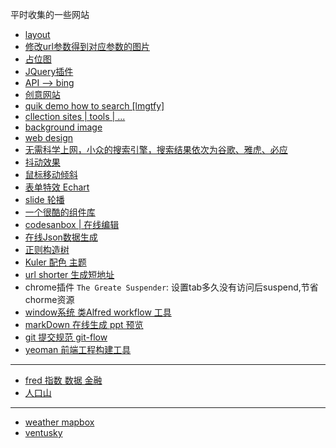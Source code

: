 平时收集的一些网站
+ [layout](https://gridbyexample.com/examples/)
+ [修改url参数得到对应参数的图片](https://unsplash.it/)
+ [占位图](https://github.com/yongheng2016/Collection-of-Web-sites/issues/1)
+ [JQuery插件](https://jqueryui.com/resizable/)
+ [API --> bing](https://github.com/yongheng2016/Collection-of-Web-sites/issues/2)
+ [创意网站](http://fff.cmiscm.com/#!/main)
+ [quik demo how to search [lmgtfy]](http://zh.lmgtfy.com/)
+ [cllection sites | tools | ...](https://ezbytool.com/)
+ [background image](https://inspirationhut.net/design-resources/20-beautiful-seamless-patterns-for-your-website-background/)
+ [web design](https://designschool.canva.com/blog/website-background-pattern/)
+ [无需科学上网，小众的搜索引擎，搜索结果依次为谷歌、雅虎、必应](http://bird.so/)
+ [抖动效果](http://elrumordelaluz.github.io/csshake/)
+ [鼠标移动倾斜](https://micku7zu.github.io/vanilla-tilt.js/)
+ [表单特效 Echart](http://echarts.baidu.com/feature.html)
+ [slide 轮播](http://amazeui.org/javascript/slider?_ver=2.x)
+ [一个很酷的组件库](http://blueprintjs.com/docs/v2/#core/components/alert)
+ [codesanbox | 在线编辑](https://codesandbox.io/)
+ [在线Json数据生成](http://myjson.com/)
+ [正则构造树](https://regexper.com/)
+ [Kuler 配色 主题](https://color.adobe.com/zh/create/color-wheel/)
+ [url shorter 生成短地址](https://www.shorturl.at/)
+ chrome插件 `The Greate Suspender`: 设置tab多久没有访问后suspend,节省chorme资源
+ [window系统 类Alfred workflow 工具](https://github.com/Wox-launcher/Wox)
+ [markDown 在线生成 ppt 预览](http://www.vmfor.com/ppt/index.html)
+ [git 提交规范 git-flow](https://github.com/DaYeSquad/git-workflow/blob/master/commit.md)
+ [yeoman 前端工程构建工具](https://yowebapp.github.io/)
------------------
+ [fred 指数 数据 金融](https://fred.stlouisfed.org/search?st=treasuryBonds)
+ [人口山](https://pudding.cool/2018/12/3d-cities-story/)
------------------
+ [weather mapbox](https://weather.com/zh-CN/weather/radar/interactive/l/40.09,116.37)
+ [ventusky](https://www.ventusky.com/?p=44;7;1&l=temperature)
